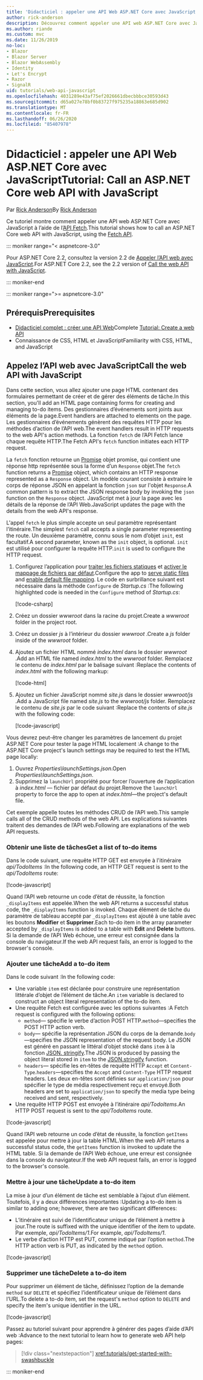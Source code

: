 ```yaml
---
title: 'Didacticiel : appeler une API Web ASP.NET Core avec JavaScript'
author: rick-anderson
description: Découvrez comment appeler une API web ASP.NET Core avec JavaScript.
ms.author: riande
ms.custom: mvc
ms.date: 11/26/2019
no-loc:
- Blazor
- Blazor Server
- Blazor WebAssembly
- Identity
- Let's Encrypt
- Razor
- SignalR
uid: tutorials/web-api-javascript
ms.openlocfilehash: 4031289e43af75ef2026661dbecbbbce30593d43
ms.sourcegitcommit: d65a027e78bf0b83727f975235a18863e685d902
ms.translationtype: MT
ms.contentlocale: fr-FR
ms.lasthandoff: 06/26/2020
ms.locfileid: "85407978"
---
```

# <a name="tutorial-call-an-aspnet-core-web-api-with-javascript"></a><span data-ttu-id="6bce7-103">Didacticiel : appeler une API Web ASP.NET Core avec JavaScript</span><span class="sxs-lookup"><span data-stu-id="6bce7-103">Tutorial: Call an ASP.NET Core web API with JavaScript</span></span>

<span data-ttu-id="6bce7-104">Par [Rick Anderson](https://twitter.com/RickAndMSFT)</span><span class="sxs-lookup"><span data-stu-id="6bce7-104">By [Rick Anderson](https://twitter.com/RickAndMSFT)</span></span>

<span data-ttu-id="6bce7-105">Ce tutoriel montre comment appeler une API web ASP.NET Core avec JavaScript à l’aide de l’[API Fetch](https://developer.mozilla.org/docs/Web/API/Fetch_API).</span><span class="sxs-lookup"><span data-stu-id="6bce7-105">This tutorial shows how to call an ASP.NET Core web API with JavaScript, using the [Fetch API](https://developer.mozilla.org/docs/Web/API/Fetch_API).</span></span>

::: moniker range="< aspnetcore-3.0"

<span data-ttu-id="6bce7-106">Pour ASP.NET Core 2.2, consultez la version 2.2 de [Appeler l’API web avec JavaScript](xref:tutorials/first-web-api#call-the-web-api-with-javascript).</span><span class="sxs-lookup"><span data-stu-id="6bce7-106">For ASP.NET Core 2.2, see the 2.2 version of [Call the web API with JavaScript](xref:tutorials/first-web-api#call-the-web-api-with-javascript).</span></span>

::: moniker-end

::: moniker range=">= aspnetcore-3.0"

## <a name="prerequisites"></a><span data-ttu-id="6bce7-107">Prérequis</span><span class="sxs-lookup"><span data-stu-id="6bce7-107">Prerequisites</span></span>

* <span data-ttu-id="6bce7-108">[Didacticiel complet : créer une API Web](xref:tutorials/first-web-api)</span><span class="sxs-lookup"><span data-stu-id="6bce7-108">Complete [Tutorial: Create a web API](xref:tutorials/first-web-api)</span></span>
* <span data-ttu-id="6bce7-109">Connaissance de CSS, HTML et JavaScript</span><span class="sxs-lookup"><span data-stu-id="6bce7-109">Familiarity with CSS, HTML, and JavaScript</span></span>

## <a name="call-the-web-api-with-javascript"></a><span data-ttu-id="6bce7-110">Appelez l’API web avec JavaScript</span><span class="sxs-lookup"><span data-stu-id="6bce7-110">Call the web API with JavaScript</span></span>

<span data-ttu-id="6bce7-111">Dans cette section, vous allez ajouter une page HTML contenant des formulaires permettant de créer et de gérer des éléments de tâche.</span><span class="sxs-lookup"><span data-stu-id="6bce7-111">In this section, you'll add an HTML page containing forms for creating and managing to-do items.</span></span> <span data-ttu-id="6bce7-112">Des gestionnaires d’événements sont joints aux éléments de la page.</span><span class="sxs-lookup"><span data-stu-id="6bce7-112">Event handlers are attached to elements on the page.</span></span> <span data-ttu-id="6bce7-113">Les gestionnaires d’événements génèrent des requêtes HTTP pour les méthodes d’action de l’API web.</span><span class="sxs-lookup"><span data-stu-id="6bce7-113">The event handlers result in HTTP requests to the web API's action methods.</span></span> <span data-ttu-id="6bce7-114">La fonction `fetch` de l’API Fetch lance chaque requête HTTP.</span><span class="sxs-lookup"><span data-stu-id="6bce7-114">The Fetch API's `fetch` function initiates each HTTP request.</span></span>

<span data-ttu-id="6bce7-115">La `fetch` fonction retourne un [Promise](https://developer.mozilla.org/docs/Web/JavaScript/Reference/Global_Objects/Promise) objet promise, qui contient une réponse http représentée sous la forme d’un `Response` objet.</span><span class="sxs-lookup"><span data-stu-id="6bce7-115">The `fetch` function returns a [Promise](https://developer.mozilla.org/docs/Web/JavaScript/Reference/Global_Objects/Promise) object, which contains an HTTP response represented as a `Response` object.</span></span> <span data-ttu-id="6bce7-116">Un modèle courant consiste à extraire le corps de réponse JSON en appelant la fonction `json` sur l'objet `Response`.</span><span class="sxs-lookup"><span data-stu-id="6bce7-116">A common pattern is to extract the JSON response body by invoking the `json` function on the `Response` object.</span></span> <span data-ttu-id="6bce7-117">JavaScript met à jour la page avec les détails de la réponse de l’API Web.</span><span class="sxs-lookup"><span data-stu-id="6bce7-117">JavaScript updates the page with the details from the web API's response.</span></span>

<span data-ttu-id="6bce7-118">L'appel `fetch` le plus simple accepte un seul paramètre représentant l’itinéraire.</span><span class="sxs-lookup"><span data-stu-id="6bce7-118">The simplest `fetch` call accepts a single parameter representing the route.</span></span> <span data-ttu-id="6bce7-119">Un deuxième paramètre, connu sous le nom d’objet `init`, est facultatif.</span><span class="sxs-lookup"><span data-stu-id="6bce7-119">A second parameter, known as the `init` object, is optional.</span></span> <span data-ttu-id="6bce7-120">`init` est utilisé pour configurer la requête HTTP.</span><span class="sxs-lookup"><span data-stu-id="6bce7-120">`init` is used to configure the HTTP request.</span></span>

1. <span data-ttu-id="6bce7-121">Configurez l’application pour [traiter les fichiers statiques](/dotnet/api/microsoft.aspnetcore.builder.staticfileextensions.usestaticfiles#Microsoft_AspNetCore_Builder_StaticFileExtensions_UseStaticFiles_Microsoft_AspNetCore_Builder_IApplicationBuilder_) et [activer le mappage de fichiers par défaut](/dotnet/api/microsoft.aspnetcore.builder.defaultfilesextensions.usedefaultfiles#Microsoft_AspNetCore_Builder_DefaultFilesExtensions_UseDefaultFiles_Microsoft_AspNetCore_Builder_IApplicationBuilder_).</span><span class="sxs-lookup"><span data-stu-id="6bce7-121">Configure the app to [serve static files](/dotnet/api/microsoft.aspnetcore.builder.staticfileextensions.usestaticfiles#Microsoft_AspNetCore_Builder_StaticFileExtensions_UseStaticFiles_Microsoft_AspNetCore_Builder_IApplicationBuilder_) and [enable default file mapping](/dotnet/api/microsoft.aspnetcore.builder.defaultfilesextensions.usedefaultfiles#Microsoft_AspNetCore_Builder_DefaultFilesExtensions_UseDefaultFiles_Microsoft_AspNetCore_Builder_IApplicationBuilder_).</span></span> <span data-ttu-id="6bce7-122">Le code en surbrillance suivant est nécessaire dans la méthode `Configure` de *Startup.cs* :</span><span class="sxs-lookup"><span data-stu-id="6bce7-122">The following highlighted code is needed in the `Configure` method of *Startup.cs*:</span></span>

    [!code-csharp[](first-web-api/samples/3.0/TodoApi/StartupJavaScript.cs?highlight=8-9&name=snippet_configure)]

1. <span data-ttu-id="6bce7-123">Créez un dossier *wwwroot* dans la racine du projet.</span><span class="sxs-lookup"><span data-stu-id="6bce7-123">Create a *wwwroot* folder in the project root.</span></span>

1. <span data-ttu-id="6bce7-124">Créez un dossier *js* à l’intérieur du dossier *wwwroot* .</span><span class="sxs-lookup"><span data-stu-id="6bce7-124">Create a *js* folder inside of the *wwwroot* folder.</span></span>

1. <span data-ttu-id="6bce7-125">Ajoutez un fichier HTML nommé *index.html* dans le dossier *wwwroot* .</span><span class="sxs-lookup"><span data-stu-id="6bce7-125">Add an HTML file named *index.html* to the *wwwroot* folder.</span></span> <span data-ttu-id="6bce7-126">Remplacez le contenu de *index.html* par le balisage suivant :</span><span class="sxs-lookup"><span data-stu-id="6bce7-126">Replace the contents of *index.html* with the following markup:</span></span>

    [!code-html[](first-web-api/samples/3.0/TodoApi/wwwroot/index.html)]

1. <span data-ttu-id="6bce7-127">Ajoutez un fichier JavaScript nommé *site.js* dans le dossier *wwwroot/js* .</span><span class="sxs-lookup"><span data-stu-id="6bce7-127">Add a JavaScript file named *site.js* to the *wwwroot/js* folder.</span></span> <span data-ttu-id="6bce7-128">Remplacez le contenu de *site.js* par le code suivant :</span><span class="sxs-lookup"><span data-stu-id="6bce7-128">Replace the contents of *site.js* with the following code:</span></span>

    [!code-javascript[](first-web-api/samples/3.0/TodoApi/wwwroot/js/site.js?name=snippet_SiteJs)]

<span data-ttu-id="6bce7-129">Vous devrez peut-être changer les paramètres de lancement du projet ASP.NET Core pour tester la page HTML localement :</span><span class="sxs-lookup"><span data-stu-id="6bce7-129">A change to the ASP.NET Core project's launch settings may be required to test the HTML page locally:</span></span>

1. <span data-ttu-id="6bce7-130">Ouvrez *Properties\launchSettings.json*.</span><span class="sxs-lookup"><span data-stu-id="6bce7-130">Open *Properties\launchSettings.json*.</span></span>
1. <span data-ttu-id="6bce7-131">Supprimez la `launchUrl` propriété pour forcer l’ouverture de l’application à *index.html* &mdash; fichier par défaut du projet.</span><span class="sxs-lookup"><span data-stu-id="6bce7-131">Remove the `launchUrl` property to force the app to open at *index.html*&mdash;the project's default file.</span></span>

<span data-ttu-id="6bce7-132">Cet exemple appelle toutes les méthodes CRUD de l’API web.</span><span class="sxs-lookup"><span data-stu-id="6bce7-132">This sample calls all of the CRUD methods of the web API.</span></span> <span data-ttu-id="6bce7-133">Les explications suivantes traitent des demandes de l’API web.</span><span class="sxs-lookup"><span data-stu-id="6bce7-133">Following are explanations of the web API requests.</span></span>

### <a name="get-a-list-of-to-do-items"></a><span data-ttu-id="6bce7-134">Obtenir une liste de tâches</span><span class="sxs-lookup"><span data-stu-id="6bce7-134">Get a list of to-do items</span></span>

<span data-ttu-id="6bce7-135">Dans le code suivant, une requête HTTP GET est envoyée à l'itinéraire *api/TodoItems* :</span><span class="sxs-lookup"><span data-stu-id="6bce7-135">In the following code, an HTTP GET request is sent to the *api/TodoItems* route:</span></span>

[!code-javascript[](first-web-api/samples/3.0/TodoApi/wwwroot/js/site.js?name=snippet_GetItems)]

<span data-ttu-id="6bce7-136">Quand l’API web retourne un code d’état de réussite, la fonction `_displayItems` est appelée.</span><span class="sxs-lookup"><span data-stu-id="6bce7-136">When the web API returns a successful status code, the `_displayItems` function is invoked.</span></span> <span data-ttu-id="6bce7-137">Chaque élément de tâche du paramètre de tableau accepté par `_displayItems` est ajouté à une table avec les boutons **Modifier** et **Supprimer**.</span><span class="sxs-lookup"><span data-stu-id="6bce7-137">Each to-do item in the array parameter accepted by `_displayItems` is added to a table with **Edit** and **Delete** buttons.</span></span> <span data-ttu-id="6bce7-138">Si la demande de l’API Web échoue, une erreur est consignée dans la console du navigateur.</span><span class="sxs-lookup"><span data-stu-id="6bce7-138">If the web API request fails, an error is logged to the browser's console.</span></span>

### <a name="add-a-to-do-item"></a><span data-ttu-id="6bce7-139">Ajouter une tâche</span><span class="sxs-lookup"><span data-stu-id="6bce7-139">Add a to-do item</span></span>

<span data-ttu-id="6bce7-140">Dans le code suivant :</span><span class="sxs-lookup"><span data-stu-id="6bce7-140">In the following code:</span></span>

* <span data-ttu-id="6bce7-141">Une variable `item` est déclarée pour construire une représentation littérale d’objet de l’élément de tâche.</span><span class="sxs-lookup"><span data-stu-id="6bce7-141">An `item` variable is declared to construct an object literal representation of the to-do item.</span></span>
* <span data-ttu-id="6bce7-142">Une requête Fetch est configurée avec les options suivantes :</span><span class="sxs-lookup"><span data-stu-id="6bce7-142">A Fetch request is configured with the following options:</span></span>
  * <span data-ttu-id="6bce7-143">`method`&mdash; spécifie le verbe d’action POST HTTP.</span><span class="sxs-lookup"><span data-stu-id="6bce7-143">`method`&mdash;specifies the POST HTTP action verb.</span></span>
  * <span data-ttu-id="6bce7-144">`body`&mdash; spécifie la représentation JSON du corps de la demande.</span><span class="sxs-lookup"><span data-stu-id="6bce7-144">`body`&mdash;specifies the JSON representation of the request body.</span></span> <span data-ttu-id="6bce7-145">Le JSON est généré en passant le littéral d’objet stocké dans `item` à la fonction [JSON. stringify](https://developer.mozilla.org/docs/Web/JavaScript/Reference/Global_Objects/JSON/stringify).</span><span class="sxs-lookup"><span data-stu-id="6bce7-145">The JSON is produced by passing the object literal stored in `item` to the [JSON.stringify](https://developer.mozilla.org/docs/Web/JavaScript/Reference/Global_Objects/JSON/stringify) function.</span></span>
  * <span data-ttu-id="6bce7-146">`headers`&mdash; spécifie les en-têtes de requête HTTP `Accept` et `Content-Type`.</span><span class="sxs-lookup"><span data-stu-id="6bce7-146">`headers`&mdash;specifies the `Accept` and `Content-Type` HTTP request headers.</span></span> <span data-ttu-id="6bce7-147">Les deux en-têtes sont définies sur `application/json` pour spécifier le type de média respectivement reçu et envoyé.</span><span class="sxs-lookup"><span data-stu-id="6bce7-147">Both headers are set to `application/json` to specify the media type being received and sent, respectively.</span></span>
* <span data-ttu-id="6bce7-148">Une requête HTTP POST est envoyée à l’itinéraire *api/TodoItems*.</span><span class="sxs-lookup"><span data-stu-id="6bce7-148">An HTTP POST request is sent to the *api/TodoItems* route.</span></span>

[!code-javascript[](first-web-api/samples/3.0/TodoApi/wwwroot/js/site.js?name=snippet_AddItem)]

<span data-ttu-id="6bce7-149">Quand l’API web retourne un code d’état de réussite, la fonction `getItems` est appelée pour mettre à jour la table HTML.</span><span class="sxs-lookup"><span data-stu-id="6bce7-149">When the web API returns a successful status code, the `getItems` function is invoked to update the HTML table.</span></span> <span data-ttu-id="6bce7-150">Si la demande de l’API Web échoue, une erreur est consignée dans la console du navigateur.</span><span class="sxs-lookup"><span data-stu-id="6bce7-150">If the web API request fails, an error is logged to the browser's console.</span></span>

### <a name="update-a-to-do-item"></a><span data-ttu-id="6bce7-151">Mettre à jour une tâche</span><span class="sxs-lookup"><span data-stu-id="6bce7-151">Update a to-do item</span></span>

<span data-ttu-id="6bce7-152">La mise à jour d’un élément de tâche est semblable à l’ajout d’un élément. Toutefois, il y a deux différences importantes :</span><span class="sxs-lookup"><span data-stu-id="6bce7-152">Updating a to-do item is similar to adding one; however, there are two significant differences:</span></span>

* <span data-ttu-id="6bce7-153">L’itinéraire est suivi de l’identificateur unique de l’élément à mettre à jour.</span><span class="sxs-lookup"><span data-stu-id="6bce7-153">The route is suffixed with the unique identifier of the item to update.</span></span> <span data-ttu-id="6bce7-154">Par exemple, *api/TodoItems/1*.</span><span class="sxs-lookup"><span data-stu-id="6bce7-154">For example, *api/TodoItems/1*.</span></span>
* <span data-ttu-id="6bce7-155">Le verbe d’action HTTP est PUT, comme indiqué par l’option `method`.</span><span class="sxs-lookup"><span data-stu-id="6bce7-155">The HTTP action verb is PUT, as indicated by the `method` option.</span></span>

[!code-javascript[](first-web-api/samples/3.0/TodoApi/wwwroot/js/site.js?name=snippet_UpdateItem)]

### <a name="delete-a-to-do-item"></a><span data-ttu-id="6bce7-156">Supprimer une tâche</span><span class="sxs-lookup"><span data-stu-id="6bce7-156">Delete a to-do item</span></span>

<span data-ttu-id="6bce7-157">Pour supprimer un élément de tâche, définissez l’option de la demande `method` sur `DELETE` et spécifiez l’identificateur unique de l’élément dans l’URL.</span><span class="sxs-lookup"><span data-stu-id="6bce7-157">To delete a to-do item, set the request's `method` option to `DELETE` and specify the item's unique identifier in the URL.</span></span>

[!code-javascript[](first-web-api/samples/3.0/TodoApi/wwwroot/js/site.js?name=snippet_DeleteItem)]

<span data-ttu-id="6bce7-158">Passez au tutoriel suivant pour apprendre à générer des pages d’aide d’API web :</span><span class="sxs-lookup"><span data-stu-id="6bce7-158">Advance to the next tutorial to learn how to generate web API help pages:</span></span>

> [!div class="nextstepaction"]
> <xref:tutorials/get-started-with-swashbuckle>

::: moniker-end
